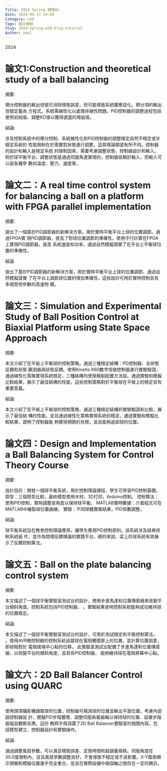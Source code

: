 ```yaml
---
Title: 2024 Spring 課程W1
Date: 2024-05-17 14:50
Category: w10
Tags: 論文總結
Slug: 2024-Spring-w10-blog-tutorial
Author: kmol
---
```


2024 

<!-- PELICAN_END_SUMMARY -->

# 論文1:Construction and theoretical study of a ball balancing 

摘要:

積分控制器的輸出信號可消除穩態誤差，但可能導致系統響應惡化。積分項的輸出信號定義為
方程式。系統需線性化以處理非線性問題。PID控制器的調整過程包括使用初始值、調整KD值以獲得適當的增益值。

結論:

涉及控制系統中的積分控制、系統線性化和PID控制器的調整穩定自然不穩定或半穩定系統的
性能限制在於需要對狀態進行調整，這與理論期望有所不同。控制器的設計和輸入是穩定系統
的限制因素，需要考慮調整狀態、控制器設計和輸入。
對於球平衡平台，調整狀態是通過伺服馬達實現的，控制器依賴於輸入，而輸入可以是各種參
數如溫度、壓力、速度等。

# 論文二：A real time control system for balancing a ball on a platform with FPGA parallel implementation

摘要:

提出了一個基於PID調節器的新解決方案，用於實時平衡平台上球的位置調節。通過FPGA實
現PID調節器，提高了對球位置調節的準確性。使用平行計算在FPGA上實現PID調節器，提高
系統速度和功率，通過自然模擬證實了在平台上平衡球位置的準確性。

結論

提出了基於PID調節器的新解決方案，用於實時平衡平台上球的位置調節。通過自然模擬證實
了在平台上調節球位置的增加準確性，這些設計可用於實時控制具有多個受控參數的高速物
體。

# 論文三：Simulation and Experimental Study of Ball Position Control at Biaxial Platform using State Space Approach

摘要:

本文介紹了在平板上平衡球的控制策略。通過三種穩定結構：PD控制器、全狀態反饋和狀態
觀測器與狀態反饋。使用Kinetis K60數字信號控制器進行實驗驗證，通過線性化策略實現系統穩定，三種結構均使用極點配置方法設。通過實驗和模擬比較結果，展示了最佳結構的性能，這些控制策略對於平衡球在平板上的穩定具有重要意義。

結論:

本文介紹了在平板上平衡球的控制策略，通過三種穩定結構的實驗驗證和比較，展示了最佳結
構的性能。並且通過線性化策略實現系統的穩定。通過實驗和模擬比較結果，證明了控制器能
夠實現預期的目標，並且能夠追踪球的位置。

# 論文四：Design and Implementation a Ball Balancing System for Control Theory Course

摘要:

設計目的：開發一個球平衡系統，用於控制理論課程，學生可學習PID控制基礎。
原型：三個原型比較，最終模型使用木材，3D打印，Arduino控制。
控制算法：使用PID控制，實時調整梁角度以保持球平衡。
MATLAB實時數據：介面程式可在MATLAB中繪製球位置曲線。
實驗：不同球體實驗結果，PID係數調整。

結論:

球平衡系統旨在教育控制理論應用，讓學生應用PID控制原則。該系統涉及經典控制系統組
件，並作為閉環反饋理論的實踐平台。總的來說，梁上的球系統有效展示了反饋控制算法。

# 論文五：Ball on the plate balancing control system

摘要:

本文描述了一個球平衡實驗室測試台的設計，使用步進馬達和位置傳感器來改變平台傾斜角度。控制系統包括PID控制器，
。實驗結果表明控制系統能夠成功維持球的位置穩定。

結論:

本文描述了一個球平衡實驗室測試台的設計，可用於測試穩定和平衡控制算法，
。使用AVR微控制器的控制系統追蹤球在電阻觸摸屏上的位置，並計算位置誤差，即球相對於
電阻玻璃中心點的位移。
此實驗室測試台配備了步進馬達和位置傳感器，以改變平台的傾斜角度，並具有PID控制器，
能夠維持球在電阻屏幕中心點。

# 論文六：2D Ball Balancer Control using QUARC

摘要:

使用頭頂攝影機讀取球的位置，控制器可檢測球的位置並輸出平面位置，考慮內迴路控制器設
計、模擬PID步階響應、調整伺服負載齒輪以保持球的位置、設置步階振幅並觀察反應。這份
教師手冊涵蓋了2D Ball Balancer實驗室的相關內容，包括模型建立、控制器設計和實驗操作。

結論:

通過調整風扇參數，可以滿足穩態誤差、定態時間和超調量規格。伺服角度在30.0度限制內，並且風扇參數調整良好，不會導致不穩定或不良影響。X-Y圖表顯示預期和模擬位置幾乎完全重合，並且在實際設備中兩個軸之間存在一定的耦合。

